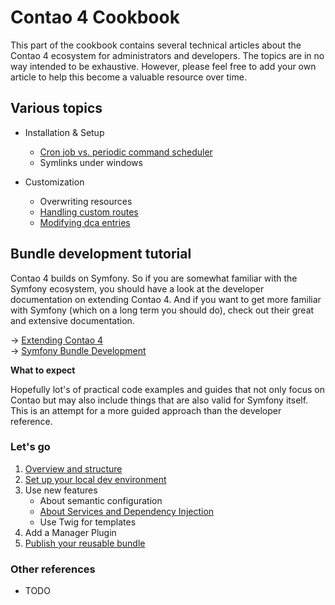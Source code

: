 # Contao 4 Cookbook
This part of the cookbook contains several technical articles about the Contao 4 ecosystem for administrators and 
developers. The topics are in no way intended to be exhaustive. However, please feel free to add your own article to
help this become a valuable resource over time.


## Various topics

* Installation & Setup
    * [Cron job vs. periodic command scheduler](setup/cron-job.md)
    * Symlinks under windows


* Customization
    * Overwriting resources
    * [Handling custom routes](customization/custom-routes.md)    
    * [Modifying dca entries](customization/data-container.md)
    
        

## Bundle development tutorial

Contao 4 builds on Symfony. So if you are somewhat familiar with the Symfony 
ecosystem, you should have a look at the developer documentation on extending
Contao 4. And if you want to get more familiar with Symfony (which on a long
term you should do), check out their great and extensive documentation. 

→ [Extending Contao 4][ExtendingContao4]  
→ [Symfony Bundle Development][SymfonyBundleDev]


**What to expect**  

Hopefully lot's of practical code examples and guides that not only focus on
Contao but may also include things that are also valid for Symfony itself. 
This is an attempt for a more guided approach than the developer reference. 

### Let's go

1) [Overview and structure](bundle-dev/overview.md)
2) [Set up your local dev environment](bundle-dev/local-dev-environment.md)
3) Use new features
    * About semantic configuration
    * [About Services and Dependency Injection](bundle-dev/services-di.md)
    * Use Twig for templates
4) Add a Manager Plugin
5) [Publish your reusable bundle](bundle-dev/publish.md)


### Other references

* TODO



[ExtendingContao4]: ../../extending-contao4/README.md
[SymfonyBundleDev]: https://symfony.com/doc/current/bundles.html